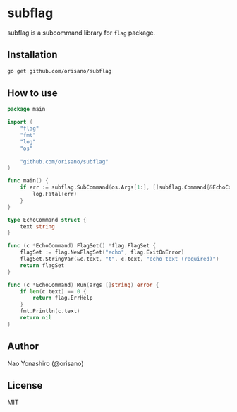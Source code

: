 # subflag
subflag is a subcommand library for `flag` package.

## Installation
```bash
go get github.com/orisano/subflag
```

## How to use
```go
package main

import (
    "flag"
    "fmt"
    "log"
    "os"
    
    "github.com/orisano/subflag"
)

func main() {
    if err := subflag.SubCommand(os.Args[1:], []subflag.Command{&EchoCommand{}}); err != nil {
        log.Fatal(err)
    }
}

type EchoCommand struct {
    text string
}

func (c *EchoCommand) FlagSet() *flag.FlagSet {
    flagSet := flag.NewFlagSet("echo", flag.ExitOnError)
    flagSet.StringVar(&c.text, "t", c.text, "echo text (required)")
    return flagSet
}

func (c *EchoCommand) Run(args []string) error {
    if len(c.text) == 0 {
        return flag.ErrHelp
    }
    fmt.Println(c.text)
    return nil
}
```

## Author
Nao Yonashiro (@orisano)

## License
MIT
